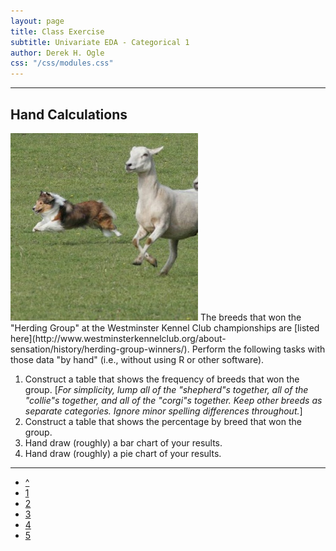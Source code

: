 ```yaml
---
layout: page
title: Class Exercise
subtitle: Univariate EDA - Categorical 1
author: Derek H. Ogle
css: "/css/modules.css"
---
```


----

## Hand Calculations
<img src="zimgs/sheltie-herding.jpg" alt="Sheltie Herding" class="img-right">
The breeds that won the "Herding Group" at the Westminster Kennel Club championships are [listed here](http://www.westminsterkennelclub.org/about-sensation/history/herding-group-winners/). Perform the following tasks with those data "by hand" (i.e., without using R or other software).

1. Construct a table that shows the frequency of breeds that won the group. [*For simplicity, lump all of the "shepherd"s together, all of the "collie"s together, and all of the "corgi"s together. Keep other breeds as separate categories. Ignore minor spelling differences throughout.*]
1. Construct a table that shows the percentage by breed that won the group.
1. Hand draw (roughly) a bar chart of your results.
1. Hand draw (roughly) a pie chart of your results.

----

<div class="text-center">
<ul class="pagination pagination-lg">
  <li><a href="UEDACat.html">^</a></li>
  <li class="active"><a href="#">1</a></li>
  <li><a href="UEDACat_CE2.html">2</a></li>
  <li><a href="UEDACat_CE3.html">3</a></li>
  <li><a href="UEDACat_CE4.html">4</a></li>
  <li><a href="UEDACat_CE5.html">5</a></li>
</ul>

